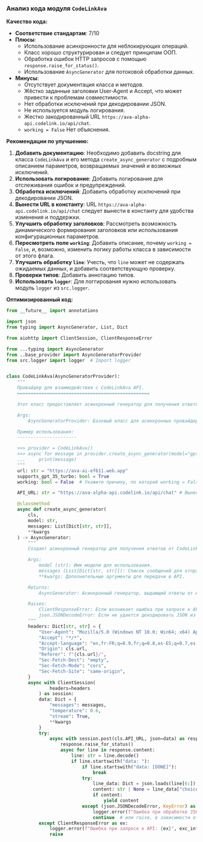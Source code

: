 ### **Анализ кода модуля `CodeLinkAva`**

**Качество кода:**

- **Соответствие стандартам**: 7/10
- **Плюсы**:
  - Использование асинхронности для неблокирующих операций.
  - Класс хорошо структурирован и следует принципам ООП.
  - Обработка ошибок HTTP запросов с помощью `response.raise_for_status()`.
  - Использование `AsyncGenerator` для потоковой обработки данных.
- **Минусы**:
  - Отсутствует документация класса и методов.
  - Жёстко заданные заголовки User-Agent и Accept, что может привести к проблемам совместимости.
  - Нет обработки исключений при декодировании JSON.
  - Не используется модуль логирования.
  - Жестко закодированный URL `https://ava-alpha-api.codelink.io/api/chat`.
  - `working = False` Нет объяснения.

**Рекомендации по улучшению:**

1.  **Добавить документацию**: Необходимо добавить docstring для класса `CodeLinkAva` и его метода `create_async_generator` с подробным описанием параметров, возвращаемых значений и возможных исключений.
2.  **Использовать логирование**: Добавить логирование для отслеживания ошибок и предупреждений.
3.  **Обработка исключений**: Добавить обработку исключений при декодировании JSON.
4.  **Вынести URL в константу**: URL `https://ava-alpha-api.codelink.io/api/chat` следует вынести в константу для удобства изменения и поддержки.
5.  **Улучшить обработку заголовков**: Рассмотреть возможность динамического формирования заголовков или использования конфигурационных параметров.
6.  **Пересмотреть поле `working`**: Добавить описание, почему `working = False`, и, возможно, изменить логику работы класса в зависимости от этого флага.
7.  **Улучшить обработку `line`**: Учесть, что `line` может не содержать ожидаемых данных, и добавить соответствующую проверку.
8.  **Проверки типов**: Добавить аннотацию типов.
9.  **Использовать `logger`**: Для логгирования нужно использовать модуль `logger` из `src.logger`.

**Оптимизированный код:**

```python
from __future__ import annotations

import json
from typing import AsyncGenerator, List, Dict

from aiohttp import ClientSession, ClientResponseError

from ...typing import AsyncGenerator
from ..base_provider import AsyncGeneratorProvider
from src.logger import logger  # Import logger


class CodeLinkAva(AsyncGeneratorProvider):
    """
    Провайдер для взаимодействия с CodeLinkAva API.
    =================================================

    Этот класс предоставляет асинхронный генератор для получения ответов от CodeLinkAva API.

    Args:
        AsyncGeneratorProvider: Базовый класс для асинхронных провайдеров.

    Пример использования:
    ----------------------

    >>> provider = CodeLinkAva()
    >>> async for message in provider.create_async_generator(model="gpt-3.5-turbo", messages=[{"role": "user", "content": "Hello"}]):
    ...     print(message)
    """
    url: str = "https://ava-ai-ef611.web.app"
    supports_gpt_35_turbo: bool = True
    working: bool = False  # Укажите причину, по которой working = False

    API_URL: str = "https://ava-alpha-api.codelink.io/api/chat" # Вынес URL в константу

    @classmethod
    async def create_async_generator(
        cls,
        model: str,
        messages: List[Dict[str, str]],
        **kwargs
    ) -> AsyncGenerator:
        """
        Создает асинхронный генератор для получения ответов от CodeLinkAva API.

        Args:
            model (str): Имя модели для использования.
            messages (List[Dict[str, str]]): Список сообщений для отправки в API.
            **kwargs: Дополнительные аргументы для передачи в API.

        Returns:
            AsyncGenerator: Асинхронный генератор, выдающий ответы от API.

        Raises:
            ClientResponseError: Если возникает ошибка при запросе к API.
            json.JSONDecodeError: Если не удается декодировать JSON из ответа API.
        """
        headers: Dict[str, str] = {
            "User-Agent": "Mozilla/5.0 (Windows NT 10.0; Win64; x64) AppleWebKit/537.36 (KHTML, like Gecko) Chrome/116.0.0.0 Safari/537.36",
            "Accept": "*/*",
            "Accept-language": "en,fr-FR;q=0.9,fr;q=0.8,es-ES;q=0.7,es;q=0.6,en-US;q=0.5,am;q=0.4,de;q=0.3",
            "Origin": cls.url,
            "Referer": f"{cls.url}/",
            "Sec-Fetch-Dest": "empty",
            "Sec-Fetch-Mode": "cors",
            "Sec-Fetch-Site": "same-origin",
        }
        async with ClientSession(
                headers=headers
            ) as session:
            data: Dict = {
                "messages": messages,
                "temperature": 0.6,
                "stream": True,
                **kwargs
            }
            try:
                async with session.post(cls.API_URL, json=data) as response:
                    response.raise_for_status()
                    async for line in response.content:
                        line: str = line.decode()
                        if line.startswith("data: "):
                            if line.startswith("data: [DONE]"):
                                break
                            try:
                                line_data: Dict = json.loads(line[6:]) # line[6:] to remove "data: " prefix
                                content: str | None = line_data["choices"][0]["delta"].get("content")
                                if content:
                                    yield content
                            except (json.JSONDecodeError, KeyError) as ex:
                                logger.error(f"Ошибка при обработке JSON: {ex}", exc_info=True)
                                continue  # или raise, в зависимости от необходимой логики
            except ClientResponseError as ex:
                logger.error(f"Ошибка при запросе к API: {ex}", exc_info=True)
                raise